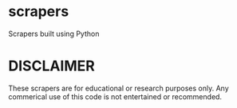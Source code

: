 # scrapers
Scrapers built using Python

# DISCLAIMER
These scrapers are for educational or research purposes only. Any commerical use of this code is not entertained or recommended.
